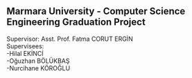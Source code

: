 ## Marmara University - Computer Science Engineering Graduation Project

Supervisor: Asst. Prof. Fatma CORUT ERGİN<br/>
Supervisees:<br/>
-Hilal EKİNCİ<br/>
-Oğuzhan BÖLÜKBAŞ<br/>
-Nurcihane KÖROĞLU

